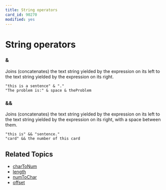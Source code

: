 ```yaml
---
title: String operators
card_id: 90270
modified: yes
---
```


# String operators

### &

Joins (concatenates) the text string yielded by the expression on its left to the text string yielded by the expression on its right.

```
"this is a sentence" & "."
"The problem is:" & space & theProblem
```

### &&

Joins (concatenates) the text string yielded by the expression on its left to the text string yielded by the expression on its right, with a space between them.

```
"this is" && "sentence."
"card" && the number of this card
```

## Related Topics

* [charToNum](/HyperTalkReference/functions/charToNum)
* [length](/HyperTalkReference/functions/length)
* [numToChar](/HyperTalkReference/functions/numToChar)
* [offset](/HyperTalkReference/functions/offset)
